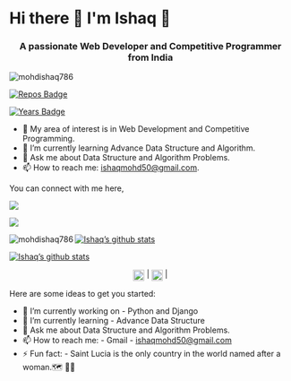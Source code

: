 
# Hi there 👋 I'm Ishaq  👾
<h3 align="center">A passionate Web Developer and Competitive Programmer from India</h3>

<img src="https://komarev.com/ghpvc/?username=mohdishaq786" alt="mohdishaq786" />
  
[![Repos Badge](https://badges.pufler.dev/repos/mohdishaq786)](https://badges.pufler.dev)

[![Years Badge](https://badges.pufler.dev/years/mohdishaq786)](https://badges.pufler.dev)


- 🔭 My area of interest is in Web Development and Competitive Programming. 
- 🌱 I’m currently learning Advance Data Structure and Algorithm.
- 💬 Ask me about  Data Structure and Algorithm Problems.
- 📫 How to reach me: ishaqmohd50@gmail.com.

You can connect with me here,

[<img src="https://img.shields.io/badge/linkedin-%230077B5.svg?&style=for-the-badge&logo=linkedin&logoColor=white"/>](https://www.linkedin.com/in/mohd-ishaq-146483185/)

[<img src="https://img.shields.io/badge/WHATSAPP-%2325D366.svg?&style=for-the-badge&logo=whatsapp&logoColor=white"/>](https://wa.me/917844923278)

[![Ishaq’s github stats](https://github-readme-stats.vercel.app/api?username=mohdishaq786)](https://github.com/mohdishaq786/github-readme-stats)<img align="left" src="https://github-readme-stats.vercel.app/api/top-langs/?username=mohdishaq786&layout=compact&hide=html" alt="mohdishaq786" />

[![Ishaq’s github stats](https://github-readme-stats.vercel.app/api?username=mohdishaq786)](https://github.com//github-readme-stats)



<p align="center"> 
<a href="https://linkedin.com/in/mohd-ishaq-146483185” target="blank"><img align="center" src="https://cdn.jsdelivr.net/npm/simple-icons@3.0.1/icons/linkedin.svg" alt=“mohd-shaq-data” height="20" width="20" /></a> |
<a href="https://codechef.com/users/ishaq786“ target="blank"><img align="center" src="https://cdn.jsdelivr.net/npm/simple-icons@3.0.1/icons/kaggle.svg" alt="https://codechef.com/users/ishaq786" height="20" width="20" /></a> | 
</p>


Here are some ideas to get you started:

- 🔭 I’m currently working on - Python and Django
- 🌱 I’m currently learning - Advance Data Structure
- 💬 Ask me about  Data Structure and Algorithm Problems.
- 📫 How to reach me: - Gmail -  ishaqmohd50@gmail.com
- ⚡ Fun fact: -  Saint Lucia is the only country in the world named after a woman.🗺  👩🏼‍
